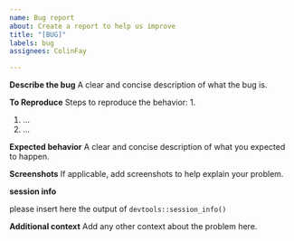 ```yaml
---
name: Bug report
about: Create a report to help us improve
title: "[BUG]"
labels: bug
assignees: ColinFay

---
```


**Describe the bug**
A clear and concise description of what the bug is.

**To Reproduce**
Steps to reproduce the behavior:
1. 
1. ...
2. ...

**Expected behavior**
A clear and concise description of what you expected to happen.

**Screenshots**
If applicable, add screenshots to help explain your problem.

**session info**

please insert here the output of `devtools::session_info()`

**Additional context**
Add any other context about the problem here.
